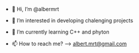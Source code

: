 - 👋 Hi, I’m @albermrt
- 👀 I’m interested in developing chalenging projects
- 🌱 I’m currently learning C++ and phyton

- 📫 How to reach me? --> albert.mrt@gmail.com

<!---
albermrt/albermrt is a ✨ special ✨ repository because its `README.md` (this file) appears on your GitHub profile.
You can click the Preview link to take a look at your changes.
--->
